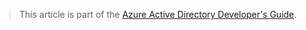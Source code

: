 > This article is part of the [Azure Active Directory Developer's Guide](../articles/active-directory/active-directory-developers-guide.md).

<!--HONumber=Apr16_HO1-->


